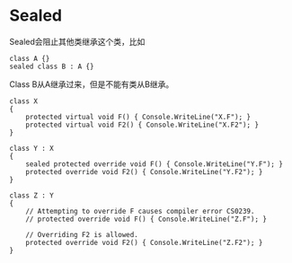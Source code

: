 # Sealed

Sealed会阻止其他类继承这个类，比如

    class A {}
    sealed class B : A {}
   
Class B从A继承过来，但是不能有类从B继承。   


    class X
    {
        protected virtual void F() { Console.WriteLine("X.F"); }
        protected virtual void F2() { Console.WriteLine("X.F2"); }
    }

    class Y : X
    {
        sealed protected override void F() { Console.WriteLine("Y.F"); }
        protected override void F2() { Console.WriteLine("Y.F2"); }
    }

    class Z : Y
    {
        // Attempting to override F causes compiler error CS0239.
        // protected override void F() { Console.WriteLine("Z.F"); }

        // Overriding F2 is allowed.
        protected override void F2() { Console.WriteLine("Z.F2"); }
    }
